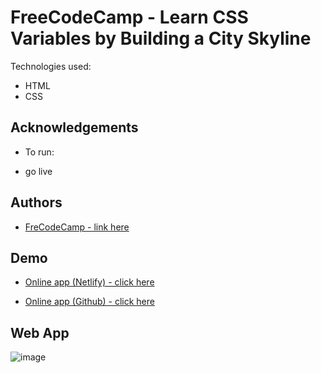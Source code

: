 

# FreeCodeCamp - Learn CSS Variables by Building a City Skyline


Technologies used:

- HTML
- CSS

















## Acknowledgements

 
- To run:

- go live




 


## Authors

- [ FreCodeCamp - link here ]([https://www.freecodecamp.org/learn/2022/responsive-web-design/](https://www.freecodecamp.org/learn/2022/responsive-web-design/learn-css-variables-by-building-a-city-skyline/step-118))




 





## Demo

- [Online app (Netlify) - click here](https://fascinating-paletas-10b32b.netlify.app/)

- [Online app (Github) - click here](https://tiagoc0sta.github.io/Habits/)

## Web App
![image](https://user-images.githubusercontent.com/63982700/230778436-919068da-a6b5-4d34-b193-3cb049a34e84.png)




